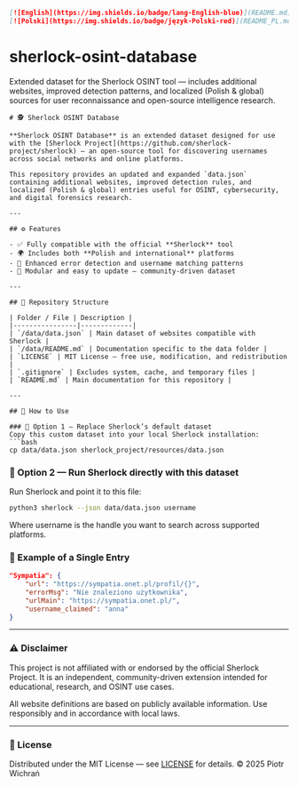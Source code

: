 ```markdown
[![English](https://img.shields.io/badge/lang-English-blue)](README.md)
[![Polski](https://img.shields.io/badge/język-Polski-red)](README_PL.md)
```
# sherlock-osint-database
Extended dataset for the Sherlock OSINT tool — includes additional websites, improved detection patterns, and localized (Polish &amp; global) sources for user reconnaissance and open-source intelligence research.
```
# 🕵️ Sherlock OSINT Database

**Sherlock OSINT Database** is an extended dataset designed for use with the [Sherlock Project](https://github.com/sherlock-project/sherlock) — an open-source tool for discovering usernames across social networks and online platforms.

This repository provides an updated and expanded `data.json` containing additional websites, improved detection rules, and localized (Polish & global) entries useful for OSINT, cybersecurity, and digital forensics research.

---

## ⚙️ Features

- ✅ Fully compatible with the official **Sherlock** tool  
- 🌍 Includes both **Polish and international** platforms  
- 🔎 Enhanced error detection and username matching patterns  
- 🧩 Modular and easy to update — community-driven dataset  

---

## 📁 Repository Structure

| Folder / File | Description |
|----------------|-------------|
| `/data/data.json` | Main dataset of websites compatible with Sherlock |
| `/data/README.md` | Documentation specific to the data folder |
| `LICENSE` | MIT License — free use, modification, and redistribution |
| `.gitignore` | Excludes system, cache, and temporary files |
| `README.md` | Main documentation for this repository |

---

## 🚀 How to Use

### 🔹 Option 1 — Replace Sherlock’s default dataset
Copy this custom dataset into your local Sherlock installation:
```bash
cp data/data.json sherlock_project/resources/data.json
```
### 🔹 Option 2 — Run Sherlock directly with this dataset
Run Sherlock and point it to this file:
```bash
python3 sherlock --json data/data.json username
```
Where username is the handle you want to search across supported platforms.
### 🧩 Example of a Single Entry
```json
"Sympatia": {
    "url": "https://sympatia.onet.pl/profil/{}",
    "errorMsg": "Nie znaleziono użytkownika",
    "urlMain": "https://sympatia.onet.pl/",
    "username_claimed": "anna"
}
```
***
### ⚠️ Disclaimer
This project is not affiliated with or endorsed by the official Sherlock Project.
It is an independent, community-driven extension intended for educational, research, and OSINT use cases.

All website definitions are based on publicly available information.
Use responsibly and in accordance with local laws.
***
### 🪪 License
Distributed under the MIT License — see [LICENSE](LICENSE) for details.
© 2025 Piotr Wichrań
